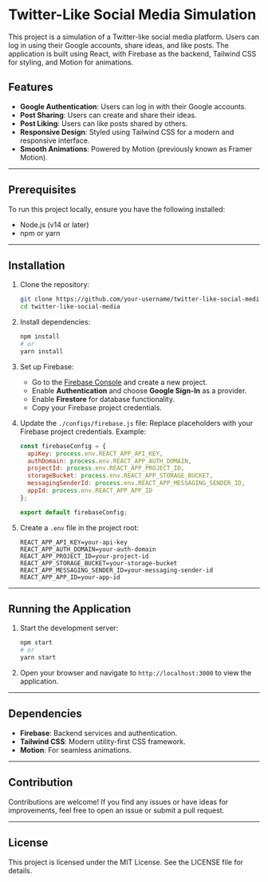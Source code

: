 # Twitter-Like Social Media Simulation

This project is a simulation of a Twitter-like social media platform. Users can log in using their Google accounts, share ideas, and like posts. The application is built using React, with Firebase as the backend, Tailwind CSS for styling, and Motion for animations.

## Features

- **Google Authentication**: Users can log in with their Google accounts.
- **Post Sharing**: Users can create and share their ideas.
- **Post Liking**: Users can like posts shared by others.
- **Responsive Design**: Styled using Tailwind CSS for a modern and responsive interface.
- **Smooth Animations**: Powered by Motion (previously known as Framer Motion).

---

## Prerequisites

To run this project locally, ensure you have the following installed:

- Node.js (v14 or later)
- npm or yarn

---

## Installation

1. Clone the repository:
   ```bash
   git clone https://github.com/your-username/twitter-like-social-media.git
   cd twitter-like-social-media
   ```

2. Install dependencies:
   ```bash
   npm install
   # or
   yarn install
   ```

3. Set up Firebase:
   - Go to the [Firebase Console](https://console.firebase.google.com/) and create a new project.
   - Enable **Authentication** and choose **Google Sign-In** as a provider.
   - Enable **Firestore** for database functionality.
   - Copy your Firebase project credentials.

4. Update the `./configs/firebase.js` file:
   Replace placeholders with your Firebase project credentials. Example:
   ```javascript
   const firebaseConfig = {
     apiKey: process.env.REACT_APP_API_KEY,
     authDomain: process.env.REACT_APP_AUTH_DOMAIN,
     projectId: process.env.REACT_APP_PROJECT_ID,
     storageBucket: process.env.REACT_APP_STORAGE_BUCKET,
     messagingSenderId: process.env.REACT_APP_MESSAGING_SENDER_ID,
     appId: process.env.REACT_APP_APP_ID
   };

   export default firebaseConfig;
   ```

5. Create a `.env` file in the project root:
   ```env
   REACT_APP_API_KEY=your-api-key
   REACT_APP_AUTH_DOMAIN=your-auth-domain
   REACT_APP_PROJECT_ID=your-project-id
   REACT_APP_STORAGE_BUCKET=your-storage-bucket
   REACT_APP_MESSAGING_SENDER_ID=your-messaging-sender-id
   REACT_APP_APP_ID=your-app-id
   ```

---

## Running the Application

1. Start the development server:
   ```bash
   npm start
   # or
   yarn start
   ```

2. Open your browser and navigate to `http://localhost:3000` to view the application.

---

## Dependencies

- **Firebase**: Backend services and authentication.
- **Tailwind CSS**: Modern utility-first CSS framework.
- **Motion**: For seamless animations.

---

## Contribution

Contributions are welcome! If you find any issues or have ideas for improvements, feel free to open an issue or submit a pull request.

---

## License

This project is licensed under the MIT License. See the LICENSE file for details.

